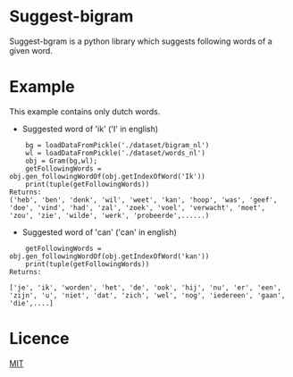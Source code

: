 Suggest-bigram
==============
Suggest-bgram is a python library which suggests following words of a given word.

# Example
This example contains only dutch words.

- Suggested word of 'ik'  ('I' in english)
````
    bg = loadDataFromPickle('./dataset/bigram_nl')
    wl = loadDataFromPickle('./dataset/words_nl')
    obj = Gram(bg,wl);
    getFollowingWords = obj.gen_followingWordOf(obj.getIndexOfWord('Ik'))
    print(tuple(getFollowingWords))
Returns:
('heb', 'ben', 'denk', 'wil', 'weet', 'kan', 'hoop', 'was', 'geef', 'doe', 'vind', 'had', 'zal', 'zoek', 'voel', 'verwacht', 'moet', 'zou', 'zie', 'wilde', 'werk', 'probeerde',......)
````
- Suggested word of 'can'  ('can' in english)
````
    getFollowingWords = obj.gen_followingWordOf(obj.getIndexOfWord('kan'))
    print(tuple(getFollowingWords))
Returns:

['je', 'ik', 'worden', 'het', 'de', 'ook', 'hij', 'nu', 'er', 'een', 'zijn', 'u', 'niet', 'dat', 'zich', 'wel', 'nog', 'iedereen', 'gaan', 'die',....]

````
Licence
=======
[MIT](https://github.com/eronde/suggest-bigram/blob/master/LICENSE)
